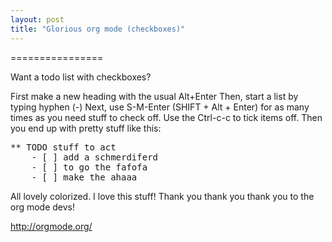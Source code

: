```yaml
---
layout: post
title: "Glorious org mode (checkboxes)"
---
```


================

Want a todo list with checkboxes?

First make a new heading with the usual Alt+Enter
Then, start a list by typing hyphen (-)
Next, use S-M-Enter (SHIFT + Alt + Enter) for as many times as you need stuff to check off.
Use the Ctrl-c-c to tick items off. Then you end up with pretty stuff like this:
<pre>
** TODO stuff to act
    - [ ] add a schmerdiferd
    - [ ] to go the fafofa
    - [ ] make the ahaaa
</pre>
All lovely colorized. I love this stuff! Thank you thank you thank you to the org mode devs! 

<a href="http://orgmode.org/" target="_blank">http://orgmode.org/</a>